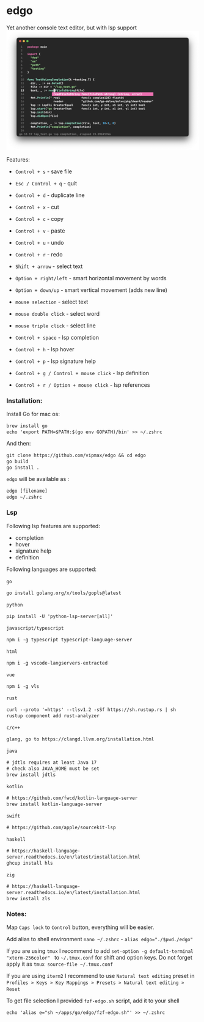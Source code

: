 # edgo
Yet another console text editor, but with lsp support
![editor](screen.png)

Features:
- `Control + s` - save file
- `Esc / Control + q` - quit
- `Control + d` - duplicate line
- `Control + x` - cut 
- `Control + c` - copy 
- `Control + v` - paste
- `Control + u` - undo
- `Control + r` - redo


- `Shift + arrow` - select text
- `Option + right/left` - smart horizontal movement by words
- `Option + down/up` - smart vertical movement (adds new line)


- `mouse selection`  - select text 
- `mouse double click`  - select word 
- `mouse triple click`  - select line


- `Control + space` - lsp completion
- `Control + h` - lsp hover
- `Control + p` - lsp signature help
- `Control + g / Control + mouse click` - lsp definition
- `Control + r / Option + mouse click` - lsp references


### Installation:

Install Go for mac os:
```
brew install go 
echo 'export PATH=$PATH:$(go env GOPATH)/bin' >> ~/.zshrc
```
And then:   
```shell
git clone https://github.com/vipmax/edgo && cd edgo
go build 
go install .
```

`edgo` will be available as :
```
edgo [filename]
edgo ~/.zshrc 
```
### Lsp

Following lsp features are supported:
- completion
- hover
- signature help
- definition



Following languages are supported:

`go`
```shell  
go install golang.org/x/tools/gopls@latest
```

`python`
```shell  
pip install -U 'python-lsp-server[all]'
```

`javascript/typescript`
```shell  
npm i -g typescript typescript-language-server
```

`html`
```shell  
npm i -g vscode-langservers-extracted
```

`vue`
```shell  
npm i -g vls
```

`rust`
```shell  
curl --proto '=https' --tlsv1.2 -sSf https://sh.rustup.rs | sh
rustup component add rust-analyzer
```

`c/c++`
```shell  
glang, go to https://clangd.llvm.org/installation.html
```

`java`
```shell  
# jdtls requires at least Java 17
# check also JAVA_HOME must be set 
brew install jdtls
```

`kotlin`
```shell  
# https://github.com/fwcd/kotlin-language-server
brew install kotlin-language-server
```

`swift`
```shell  
# https://github.com/apple/sourcekit-lsp

```

`haskell`
```shell  
# https://haskell-language-server.readthedocs.io/en/latest/installation.html
ghcup install hls
```


`zig`
```shell  
# https://haskell-language-server.readthedocs.io/en/latest/installation.html
brew install zls
```


### Notes:  
Map `Caps lock` to `Control` button, everything will be easier.

Add alias to  shell environment `nano ~/.zshrc` - `alias edgo="./$pwd./edgo"`


If you are using `tmux` I recommend to add `set-option -g default-terminal "xterm-256color" ` to `~/.tmux.conf`  for shift and option keys. Do not forget apply it as `tmux source-file ~/.tmux.conf`  

If you are using `iterm2` I recommend to use `Natural text editing` preset in `Profiles > Keys > Key Mappings > Presets > Natural text editing > Reset ` 

To get file selection I provided `fzf-edgo.sh` script, add it to your shell  
``` shell
echo 'alias e="sh ~/apps/go/edgo/fzf-edgo.sh"' >> ~/.zshrc
```